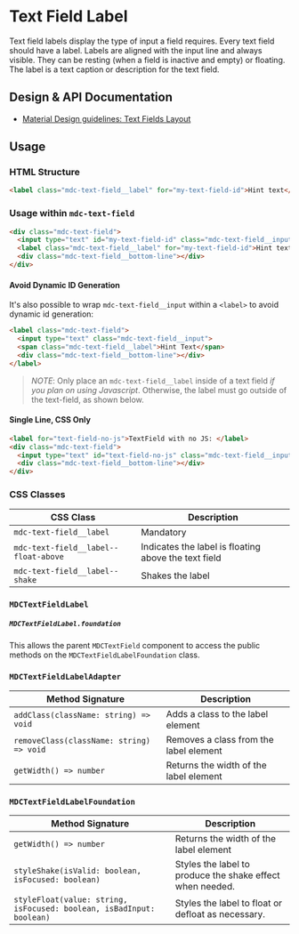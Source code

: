 <!--docs:
title: "Text Field Label"
layout: detail
section: components
excerpt: "The label is a text caption or description for the text field."
iconId: text_field
path: /catalog/input-controls/text-field/label/
-->

# Text Field Label

Text field labels display the type of input a field requires. Every text field should have a label. Labels are aligned with the input line and always visible. They can be resting (when a field is inactive and empty) or floating. The label is a text caption or description for the text field.

## Design & API Documentation

<ul class="icon-list">
  <li class="icon-list-item icon-list-item--spec">
    <a href="https://material.io/guidelines/components/text-fields.html#text-fields-layout">Material Design guidelines: Text Fields Layout</a>
  </li>
</ul>

## Usage

### HTML Structure

```html
<label class="mdc-text-field__label" for="my-text-field-id">Hint text</label>
```

### Usage within `mdc-text-field`

```html
<div class="mdc-text-field">
  <input type="text" id="my-text-field-id" class="mdc-text-field__input">
  <label class="mdc-text-field__label" for="my-text-field-id">Hint text</label>
  <div class="mdc-text-field__bottom-line"></div>
</div>
```

#### Avoid Dynamic ID Generation

It's also possible to wrap `mdc-text-field__input` within a `<label>` to avoid dynamic id generation:

```html
<label class="mdc-text-field">
  <input type="text" class="mdc-text-field__input">
  <span class="mdc-text-field__label">Hint Text</span>
  <div class="mdc-text-field__bottom-line"></div>
</label>
```

> _NOTE_: Only place an `mdc-text-field__label` inside of a text field _if you plan on using
> Javascript_. Otherwise, the label must go outside of the text-field, as shown below.

#### Single Line, CSS Only

```html
<label for="text-field-no-js">TextField with no JS: </label>
<div class="mdc-text-field">
  <input type="text" id="text-field-no-js" class="mdc-text-field__input" placeholder="Hint text">
  <div class="mdc-text-field__bottom-line"></div>
</div>
```

### CSS Classes

CSS Class | Description
--- | ---
`mdc-text-field__label` | Mandatory
`mdc-text-field__label--float-above` | Indicates the label is floating above the text field
`mdc-text-field__label--shake` | Shakes the label

### `MDCTextFieldLabel`

##### `MDCTextFieldLabel.foundation`

This allows the parent `MDCTextField` component to access the public methods on the `MDCTextFieldLabelFoundation` class.

### `MDCTextFieldLabelAdapter`

Method Signature | Description
--- | ---
`addClass(className: string) => void` | Adds a class to the label element
`removeClass(className: string) => void` | Removes a class from the label element
`getWidth() => number` | Returns the width of the label element

### `MDCTextFieldLabelFoundation`

Method Signature | Description
--- | ---
`getWidth() => number` | Returns the width of the label element
`styleShake(isValid: boolean, isFocused: boolean)` | Styles the label to produce the shake effect when needed.
`styleFloat(value: string, isFocused: boolean, isBadInput: boolean)` | Styles the label to float or defloat as necessary.
